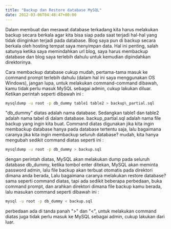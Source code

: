 ```yaml
---
title: "Backup dan Restore database MySQL"
date: 2012-03-06T04:48:47+00:00
---
```

Dalam membuat dan merawat database terkadang kita harus melakukan backup secara berkala agar kita bisa siap pada saat terjadi hal-hal yang tidak diinginkan terjadi pada database. Blog saya pun di backup secara berkala oleh hosting tempat saya menyimpan data. Hal ini penting, salah satunya ketika saya memindahkan url blog, saya harus membackup database dan blog saya terlebih dahulu untuk kemudian dipindahkan direktorinya.
<!--more-->
Cara membackup database cukup mudah, pertama-tama masuk ke command prompt terlebih dahulu (dalam hal ini saya menggunakan OS Windows), jangan lupa, untuk melakukan command-command dibawah, kamu tidak perlu masuk MySQL sebagai admin, cukup lakukan diluar. Ketikan perintah seperti dibawah ini :

```bash
mysqldump -u root -p db_dummy table1 table2 > backup\_partial.sql
```

"db\_dummy" diatas adalah nama database. Sedangkan table1 dan table2 adalah nama tabel di dalam database. backup_partial.sql adalah nama file backup yang ingin kita buat. Command diatas digunakan jika kita ingin membackup database hanya pada database tertentu saja, lalu bagaimana caranya jika kita ingin membackup seluruh database? mudah, kita hanya mengubah sedikit command diatas seperti ini :

```bash
mysqldump -u root -p db_dummy > backup.sql
```
dengan perintah diatas, MySQL akan melakukan dump pada seluruh database db_dummy, ketika tombol enter ditekan, MySQL akan meminta password admin, lalu file backup akan terbuat otomatis pada direktori dimana anda berada,
Lalu bagaimana caranya melakukan restore database? sama seperti command diatas, tapi ada sedikit beberapa perbedaan, buka command prompt, dan arahkan direktori dimana file backup kamu berada, lalu masukan command seperti dibawah ini :

```bash
mysql -u root -p db_dummy < backup.sql
```
perbedaan ada di tanda panah ">" dan "<", untuk melakukan command diatas juga tidak perlu masuk ke MySQL sebagai admin, cukup lakukan dari luar.